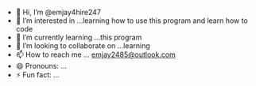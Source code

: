 - 👋 Hi, I’m @emjay4hire247
- 👀 I’m interested in ...learning how to use this program and learn how to code
- 🌱 I’m currently learning ...this program
- 💞️ I’m looking to collaborate on ...learning  
- 📫 How to reach me ... emjay2485@outlook.com
- 😄 Pronouns: ...
- ⚡ Fun fact: ...

<!---
emjay4hire247/emjay4hire247 is a ✨ special ✨ repository because its `README.md` (this file) appears on your GitHub profile.
You can click the Preview link to take a look at your changes.
--->

